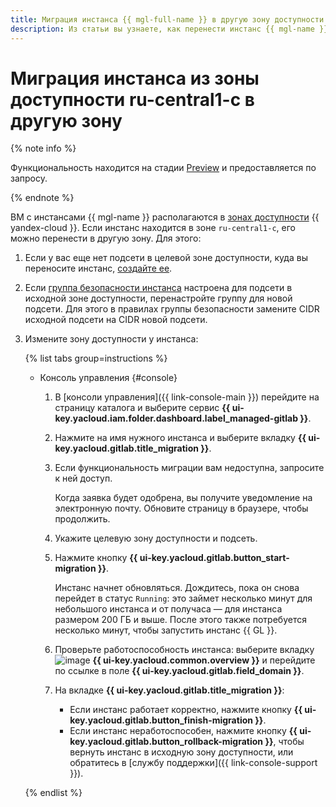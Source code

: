 ```yaml
---
title: Миграция инстанса {{ mgl-full-name }} в другую зону доступности
description: Из статьи вы узнаете, как перенести инстанс {{ mgl-name }} в другую зону доступности.
---
```


# Миграция инстанса из зоны доступности ru-central1-c в другую зону

{% note info %}

Функциональность находится на стадии [Preview](../../../overview/concepts/launch-stages.md) и предоставляется по запросу.

{% endnote %}

ВМ с инстансами {{ mgl-name }} располагаются в [зонах доступности](../../../overview/concepts/geo-scope.md) {{ yandex-cloud }}. Если инстанс находится в зоне `ru-central1-c`, его можно перенести в другую зону. Для этого:

1. Если у вас еще нет подсети в целевой зоне доступности, куда вы переносите инстанс, [создайте ее](../../../vpc/operations/subnet-create.md).
1. Если [группа безопасности инстанса](../configure-security-group.md) настроена для подсети в исходной зоне доступности, перенастройте группу для новой подсети. Для этого в правилах группы безопасности замените CIDR исходной подсети на CIDR новой подсети.
1. Измените зону доступности у инстанса:

    {% list tabs group=instructions %}

    * Консоль управления {#console}

        1. В [консоли управления]({{ link-console-main }}) перейдите на страницу каталога и выберите сервис **{{ ui-key.yacloud.iam.folder.dashboard.label_managed-gitlab }}**.
        1. Нажмите на имя нужного инстанса и выберите вкладку **{{ ui-key.yacloud.gitlab.title_migration }}**.
        1. Если функциональность миграции вам недоступна, запросите к ней доступ.

            Когда заявка будет одобрена, вы получите уведомление на электронную почту. Обновите страницу в браузере, чтобы продолжить.

        1. Укажите целевую зону доступности и подсеть.
        1. Нажмите кнопку **{{ ui-key.yacloud.gitlab.button_start-migration }}**.

            Инстанс начнет обновляться. Дождитесь, пока он снова перейдет в статус `Running`: это займет несколько минут для небольшого инстанса и от получаса — для инстанса размером 200 ГБ и выше. После этого также потребуется несколько минут, чтобы запустить инстанс {{ GL }}. 

        1. Проверьте работоспособность инстанса: выберите вкладку ![image](../../../_assets/console-icons/flag.svg) **{{ ui-key.yacloud.common.overview }}** и перейдите по ссылке в поле **{{ ui-key.yacloud.gitlab.field_domain }}**.
        1. На вкладке **{{ ui-key.yacloud.gitlab.title_migration }}**:

            * Если инстанс работает корректно, нажмите кнопку **{{ ui-key.yacloud.gitlab.button_finish-migration }}**.
            * Если инстанс неработоспособен, нажмите кнопку **{{ ui-key.yacloud.gitlab.button_rollback-migration }}**, чтобы вернуть инстанс в исходную зону доступности, или обратитесь в [службу поддержки]({{ link-console-support }}).

    {% endlist %}
